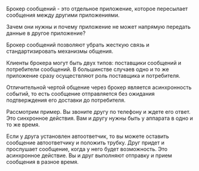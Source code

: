Брокер сообщений - это отдельное приложение, которое пересылает сообщения между другими приложениями.

Зачем они нужны и почему приложение не может напрямую передать данные в другое приложение?

Брокер сообщений позволяют убрать жесткую связь и стандартизировать механизмы общения.

Клиенты брокера могут быть двух типов: поставщики сообщений и потребители сообщений. В большинстве случаев одно и то же приложение сразу осуществляют роль поставщика и потребителя.

Отличительной чертой общение через брокер является асинхронность событий, то есть сообщение отправляется без ожидания подтверждения его доставки до потребителя.

Рассмотрим пример. Вы звоните другу по телефону и ждете его ответ. Это синхронное действия. Вам и другу нужны быть у аппарата в одно и то же время.

Если у друга установлен автоответчик, то вы можете оставить сообщение автоответчику и положить трубку. Друг придет и прослушает сообщение, когда у него будет возможность. Это асинхронное действие. Вы и друг выполняют отправку и прием сообщения в разное время.